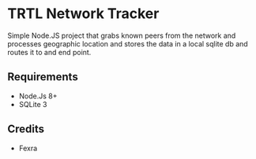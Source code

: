 # TRTL Network Tracker

Simple Node.JS project that grabs known peers from the network and processes geographic location and  stores the data in a local sqlite db and routes it to and end point.

## Requirements
- Node.Js 8+
- SQLite 3

## Credits

- Fexra
